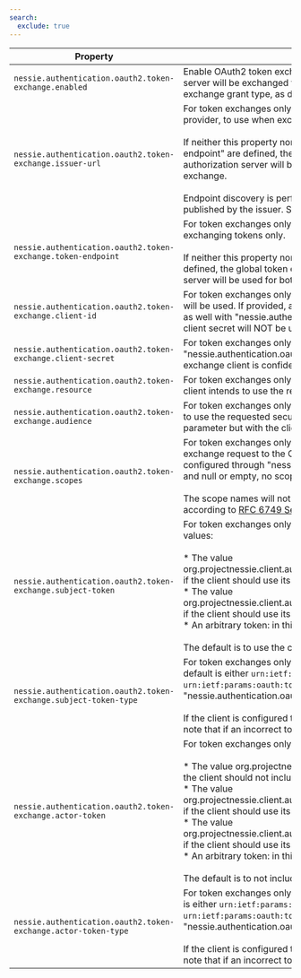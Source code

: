 ```yaml
---
search:
  exclude: true
---
```

<!--start-->

| Property | Description |
|----------|-------------|
| `nessie.authentication.oauth2.token-exchange.enabled` | Enable OAuth2 token exchange. If enabled, each access token obtained from the OAuth2 server  will be exchanged for a new token, using the token endpoint and the token exchange grant type,  as defined in [RFC 8693](https://datatracker.ietf.org/doc/html/rfc8693). |
| `nessie.authentication.oauth2.token-exchange.issuer-url` | For token exchanges only. The root URL of an alternate OpenID Connect identity issuer provider,  to use when exchanging tokens only.   <br><br>If neither this property nor "nessie.authentication.oauth2.token-exchange.token-endpoint" are  defined, the global token endpoint will be used. This means that the same authorization server  will be used for both the initial token request and the token exchange.   <br><br>Endpoint discovery is performed using the OpenID Connect Discovery metadata published by the  issuer. See [OpenID Connect  Discovery 1.0 ](https://openid.net/specs/openid-connect-discovery-1_0.html) for more information.  |
| `nessie.authentication.oauth2.token-exchange.token-endpoint` | For token exchanges only. The URL of an alternate OAuth2 token endpoint to use when exchanging  tokens only.   <br><br>If neither this property nor "nessie.authentication.oauth2.token-exchange.issuer-url" are  defined, the global token endpoint will be used. This means that the same authorization server  will be used for both the initial token request and the token exchange.  |
| `nessie.authentication.oauth2.token-exchange.client-id` | For token exchanges only. An alternate client ID to use. If not provided, the global client ID  will be used. If provided, and if the client is confidential, then its secret must be provided  as well with "nessie.authentication.oauth2.token-exchange.client-secret" – the global client  secret will NOT be used.  |
| `nessie.authentication.oauth2.token-exchange.client-secret` | For token exchanges only. The client secret to use, if "nessie.authentication.oauth2.token-exchange.client-id" is defined and the token exchange client is  confidential.  |
| `nessie.authentication.oauth2.token-exchange.resource` | For token exchanges only. A URI that indicates the target service or resource where the client  intends to use the requested security token. Optional.  |
| `nessie.authentication.oauth2.token-exchange.audience` | For token exchanges only. The logical name of the target service where the client intends to  use the requested security token. This serves a purpose similar to the resource parameter but  with the client providing a logical name for the target service.  |
| `nessie.authentication.oauth2.token-exchange.scopes` | For token exchanges only. Space-separated list of scopes to include in each token exchange  request to the OAuth2 server. Optional. If undefined, the global scopes configured through  "nessie.authentication.oauth2.client-scopes" will be used. If defined and null or empty, no  scopes will be used.   <br><br>The scope names will not be validated by the Nessie client; make sure they are valid  according to [RFC 6749  Section 3.3 ](https://datatracker.ietf.org/doc/html/rfc6749#section-3.3). |
| `nessie.authentication.oauth2.token-exchange.subject-token` | For token exchanges only. The subject token to exchange. This can take 3 kinds of values:   <br><br> * The value org.projectnessie.client.auth.oauth2.TokenExchangeConfig#CURRENT_ACCESS_TOKEN, if the        client should use its current access token;    <br> * The value org.projectnessie.client.auth.oauth2.TokenExchangeConfig#CURRENT_REFRESH_TOKEN, if the        client should use its current refresh token (if available);    <br> * An arbitrary token: in this case, the client will always use the static token provided        here.  <br><br>The default is to use the current access token.  |
| `nessie.authentication.oauth2.token-exchange.subject-token-type` | For token exchanges only. The type of the subject token. Must be a valid URN. The default is  either `urn:ietf:params:oauth:token-type:access_token` or `urn:ietf:params:oauth:token-type:refresh_token` , depending on the value of "nessie.authentication.oauth2.token-exchange.subject-token".   <br><br>If the client is configured to use its access or refresh token as the subject token, please  note that if an incorrect token type is provided here, the token exchange could fail.  |
| `nessie.authentication.oauth2.token-exchange.actor-token` | For token exchanges only. The actor token to exchange. This can take 4 kinds of values:   <br><br> * The value org.projectnessie.client.auth.oauth2.TokenExchangeConfig#NO_TOKEN, if        the client should not include any actor token in the exchange request;    <br> * The value org.projectnessie.client.auth.oauth2.TokenExchangeConfig#CURRENT_ACCESS_TOKEN, if the        client should use its current access token;    <br> * The value org.projectnessie.client.auth.oauth2.TokenExchangeConfig#CURRENT_REFRESH_TOKEN, if the        client should use its current refresh token (if available);    <br> * An arbitrary token: in this case, the client will always use the static token provided        here.  <br><br>The default is to not include any actor token.  |
| `nessie.authentication.oauth2.token-exchange.actor-token-type` | For token exchanges only. The type of the actor token. Must be a valid URN. The default is  either `urn:ietf:params:oauth:token-type:access_token` or `urn:ietf:params:oauth:token-type:refresh_token` , depending on the value of "nessie.authentication.oauth2.token-exchange.actor-token".   <br><br>If the client is configured to use its access or refresh token as the actor token, please  note that if an incorrect token type is provided here, the token exchange could fail.  |
